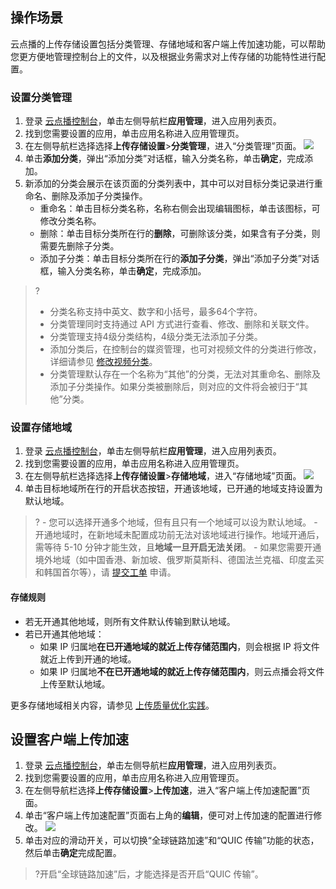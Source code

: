 ## 操作场景
云点播的上传存储设置包括分类管理、存储地域和客户端上传加速功能，可以帮助您更方便地管理控制台上的文件，以及根据业务需求对上传存储的功能特性进行配置。


### 设置分类管理
1. 登录 [云点播控制台](https://console.cloud.tencent.com/vod/overview)，单击左侧导航栏**应用管理**，进入应用列表页。
2. 找到您需要设置的应用，单击应用名称进入应用管理页。
3. 在左侧导航栏选择选择**上传存储设置**>**分类管理**，进入“分类管理”页面。
![](https://main.qcloudimg.com/raw/32907d7786d94234bde68649e22cb592.png)
4. 单击**添加分类**，弹出“添加分类”对话框，输入分类名称，单击**确定**，完成添加。
5. 新添加的分类会展示在该页面的分类列表中，其中可以对目标分类记录进行重命名、删除及添加子分类操作。
	- 重命名：单击目标分类名称，名称右侧会出现编辑图标，单击该图标，可修改分类名称。
	- 删除：单击目标分类所在行的**删除**，可删除该分类，如果含有子分类，则需要先删除子分类。
	- 添加子分类：单击目标分类所在行的**添加子分类**，弹出“添加子分类”对话框，输入分类名称，单击**确定**，完成添加。

>?
>- 分类名称支持中英文、数字和小括号，最多64个字符。
>- 分类管理同时支持通过 API 方式进行查看、修改、删除和关联文件。
>- 分类管理支持4级分类结构，4级分类无法添加子分类。
>- 添加分类后，在控制台的媒资管理，也可对视频文件的分类进行修改，详细请参见 [修改视频分类](https://cloud.tencent.com/document/product/266/36449)。
>- 分类管理默认存在一个名称为“其他”的分类，无法对其重命名、删除及添加子分类操作。如果分类被删除后，则对应的文件将会被归于“其他”分类。

### 设置存储地域
1. 登录 [云点播控制台](https://console.cloud.tencent.com/vod/overview)，单击左侧导航栏**应用管理**，进入应用列表页。
2. 找到您需要设置的应用，单击应用名称进入应用管理页。
3. 在左侧导航栏选择选择**上传存储设置**>**存储地域**，进入“存储地域”页面。
![](https://main.qcloudimg.com/raw/dde696a1aa4a23fcc3e29786410d70d2.png)
4. 单击目标地域所在行的开启状态按钮，开通该地域，已开通的地域支持设置为默认地域。
>?
	- 您可以选择开通多个地域，但有且只有一个地域可以设为默认地域。
	- 开通地域时，在新地域未配置成功前无法对该地域进行操作。地域开通后，需等待 5-10 分钟才能生效，且**地域一旦开启无法关闭**。
	- 如果您需要开通境外地域（如中国香港、新加坡、俄罗斯莫斯科、德国法兰克福、印度孟买和韩国首尔等），请 [提交工单](https://console.cloud.tencent.com/workorder/category) 申请。

#### 存储规则
- 若无开通其他地域，则所有文件默认传输到默认地域。
- 若已开通其他地域：
	- 如果 IP 归属地**在已开通地域的就近上传存储范围内**，则会根据 IP 将文件就近上传到开通的地域。
	- 如果 IP 归属地**不在已开通地域的就近上传存储范围内**，则云点播会将文件上传至默认地域。

更多存储地域相关内容，请参见 [上传质量优化实践](https://cloud.tencent.com/document/product/266/38117)。



## 设置客户端上传加速
1. 登录 [云点播控制台](https://console.cloud.tencent.com/vod/overview)，单击左侧导航栏**应用管理**，进入应用列表页。
2. 找到您需要设置的应用，单击应用名称进入应用管理页。
3. 在左侧导航栏选择**上传存储设置**>**上传加速**，进入“客户端上传加速配置”页面。
4. 单击“客户端上传加速配置”页面右上角的**编辑**，便可对上传加速的配置进行修改。
![](https://qcloudimg.tencent-cloud.cn/raw/413491d0ffc39ba582f6bad0e604ba3b.png)
5. 单击对应的滑动开关，可以切换“全球链路加速”和“QUIC 传输”功能的状态，然后单击**确定**完成配置。
>?开启“全球链路加速”后，才能选择是否开启“QUIC 传输”。
